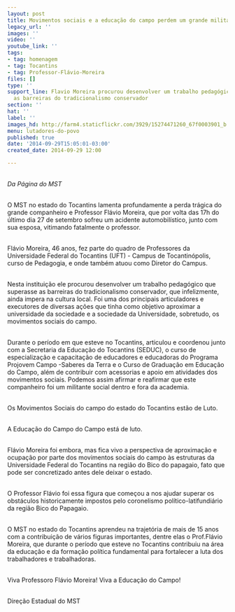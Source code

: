 ```yaml
---
layout: post
title: Movimentos sociais e a educação do campo perdem um grande militante
legacy_url: ''
images: ''
video: ''
youtube_link: ''
tags:
- tag: homenagem
- tag: Tocantins
- tag: Professor-Flávio-Moreira
files: []
type: ''
support_line: Flavio Moreira procurou desenvolver um trabalho pedagógico que superasse
  as barreiras do tradicionalismo conservador
section: ''
hat: ''
label: ''
images_hd: http://farm4.staticflickr.com/3929/15274471260_67f0003901_b.jpg
menu: lutadores-do-povo
published: true
date: '2014-09-29T15:05:01-03:00'
created_date: 2014-09-29 12:00

---
```

<p><br />
<em>Da P&aacute;gina do MST</em></p>

<p><br />
O MST no estado do Tocantins lamenta profundamente a perda tr&aacute;gica do grande companheiro e Professor Fl&aacute;vio Moreira, que por volta das 17h do &uacute;ltimo dia 27 de setembro sofreu um acidente automobil&iacute;stico, junto com sua esposa, vitimando fatalmente o professor.&nbsp;</p>

<p><br />
Fl&aacute;vio Moreira, 46 anos, fez parte do quadro de Professores da Universidade Federal do Tocantins (UFT) - Campus de Tocantin&oacute;polis, curso de Pedagogia, e onde tamb&eacute;m atuou como Diretor do Campus.&nbsp;</p>

<p><br />
Nesta institui&ccedil;&atilde;o ele procurou desenvolver um trabalho pedag&oacute;gico que superasse as barreiras do tradicionalismo conservador, que infelizmente, ainda impera na cultura local. Foi uma dos principais articuladores e executores de diversas a&ccedil;&otilde;es que tinha como objetivo aproximar a universidade da sociedade e a sociedade da Universidade, sobretudo, os movimentos sociais do campo.</p>

<p><br />
Durante o per&iacute;odo em que esteve no Tocantins, articulou e coordenou junto com a Secretaria da Educa&ccedil;&atilde;o do Tocantins (SEDUC), o curso de especializa&ccedil;&atilde;o e capacita&ccedil;&atilde;o de educadores e educadoras do Programa Projovem Campo -Saberes da Terra e o Curso de Gradua&ccedil;&atilde;o em Educa&ccedil;&atilde;o do Campo, al&eacute;m de contribuir com acessorias e apoio em atividades dos movimentos sociais. Podemos assim afirmar e reafirmar que este companheiro foi um militante social dentro e fora da academia.&nbsp;</p>

<p><br />
Os Movimentos Sociais do campo do estado do Tocantins est&atilde;o de Luto.</p>

<p><br />
A Educa&ccedil;&atilde;o do Campo do Campo est&aacute; de luto.</p>

<p><br />
Fl&aacute;vio Moreira foi embora, mas fica vivo a perspectiva de aproxima&ccedil;&atilde;o e ocupa&ccedil;&atilde;o por parte dos movimentos sociais do campo &agrave;s estruturas da Universidade Federal do Tocantins na regi&atilde;o do Bico do papagaio, fato que pode ser concretizado antes dele deixar o estado.&nbsp;</p>

<p><br />
O Professor Fl&aacute;vio foi essa figura que come&ccedil;ou a nos ajudar superar os obst&aacute;culos historicamente impostos pelo coronelismo pol&iacute;tico-latifundi&aacute;rio da regi&atilde;o Bico do Papagaio.</p>

<p><br />
O MST no estado do Tocantins aprendeu na trajet&oacute;ria de mais de 15 anos com a contribui&ccedil;&atilde;o de v&aacute;rios figuras importantes, dentre elas o Prof.Fl&aacute;vio Moreira, que durante o per&iacute;odo que esteve no Tocantins contribuiu na &aacute;rea da educa&ccedil;&atilde;o e da forma&ccedil;&atilde;o pol&iacute;tica fundamental para fortalecer a luta dos trabalhadores e trabalhadoras.</p>

<p><br />
Viva Professoro Fl&aacute;vio Moreira! Viva a Educa&ccedil;&atilde;o do Campo!</p>

<p><br />
Dire&ccedil;&atilde;o Estadual do MST</p>
